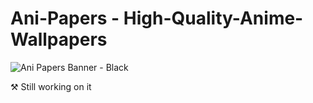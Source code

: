 # Ani-Papers - High-Quality-Anime-Wallpapers
![Ani Papers Banner - Black](https://user-images.githubusercontent.com/70282966/195719595-af99f4e2-f817-41f5-a61d-d7ad9d0d29a0.png)

⚒️ Still working on it
